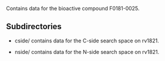 Contains data for the bioactive compound F0181-0025.

## Subdirectories

- cside/ contains data for the C-side search space on rv1821.

- nside/ contains data for the N-side search space on rv1821.

